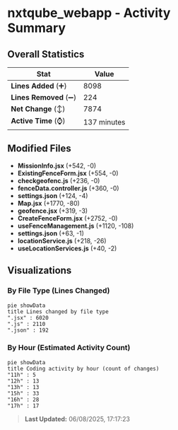 # nxtqube_webapp - Activity Summary 

## Overall Statistics

| Stat                   | Value                                                             |
| ---------------------- | ----------------------------------------------------------------- |
| **Lines Added** (➕)   | 8098                                          |
| **Lines Removed** (➖) | 224                                        |
| **Net Change** (↕)    | 7874                |
| **Active Time** (⌚)   | 137 minutes |


## Modified Files
- **MissionInfo.jsx** (+542, -0)
- **ExistingFenceForm.jsx** (+554, -0)
- **checkgeofenc.js** (+236, -0)
- **fenceData.controller.js** (+360, -0)
- **settings.json** (+124, -4)
- **Map.jsx** (+1770, -80)
- **geofence.jsx** (+319, -3)
- **CreateFenceForm.jsx** (+2752, -0)
- **useFenceManagement.js** (+1120, -108)
- **settings.json** (+63, -1)
- **locationService.js** (+218, -26)
- **useLocationServices.js** (+40, -2)

## Visualizations

### By File Type (Lines Changed)

```mermaid
pie showData
title Lines changed by file type
".jsx" : 6020
".js" : 2110
".json" : 192
```

### By Hour (Estimated Activity Count)

```mermaid
pie showData
title Coding activity by hour (count of changes)
"11h" : 5
"12h" : 13
"13h" : 13
"15h" : 33
"16h" : 28
"17h" : 17
```


> **Last Updated:** 06/08/2025, 17:17:23